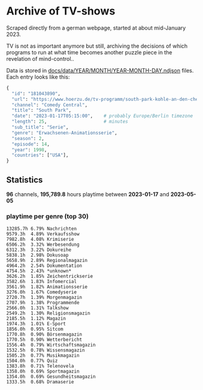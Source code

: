 # Archive of TV-shows

Scraped directly from a german webpage, started at about mid-January 2023.

TV is not as important anymore but still, archiving the decisions of which programs to run at what time
becomes another puzzle piece in the revelation of mind-control.. 

Data is stored in [docs/data/YEAR/MONTH/YEAR-MONTH-DAY.ndjson](docs/data/) files. 
Each entry looks like this:

```python
{
  "id": "181043890", 
  "url": "https://www.hoerzu.de/tv-programm/south-park-kohle-an-den-chefkoch/bid_181043890/", 
  "channel": "Comedy Central", 
  "title": "South Park", 
  "date": "2023-01-17T05:15:00",    # probably Europe/Berlin timezone 
  "length": 25,                     # minutes 
  "sub_title": "Serie", 
  "genre": "Erwachsenen-Animationsserie", 
  "season": 2, 
  "episode": 14, 
  "year": 1998, 
  "countries": ["USA"],
}
```

## Statistics

**96** channels, **195,789.8** hours playtime between **2023-01-17** and **2023-05-05**


### playtime per genre (top 30)

    13285.7h 6.79% Nachrichten
    9579.3h  4.89% Verkaufsshow
    7982.8h  4.08% Krimiserie
    6506.2h  3.32% Werbesendung
    6312.3h  3.22% Dokureihe
    5838.1h  2.98% Dokusoap
    5658.9h  2.89% Regionalmagazin
    4964.2h  2.54% Dokumentation
    4754.5h  2.43% *unknown*
    3626.2h  1.85% Zeichentrickserie
    3582.6h  1.83% Infomercial
    3561.9h  1.82% Animationsserie
    3276.0h  1.67% Comedyserie
    2720.7h  1.39% Morgenmagazin
    2707.9h  1.38% Programmende
    2566.0h  1.31% Talkshow
    2549.2h  1.30% Religionsmagazin
    2185.5h  1.12% Magazin
    1974.3h  1.01% E-Sport
    1856.0h  0.95% Sitcom
    1770.8h  0.90% Börsenmagazin
    1770.5h  0.90% Wetterbericht
    1556.4h  0.79% Wirtschaftsmagazin
    1532.5h  0.78% Wissensmagazin
    1505.2h  0.77% Musikmagazin
    1504.0h  0.77% Quiz
    1383.8h  0.71% Telenovela
    1358.0h  0.69% Sportmagazin
    1354.0h  0.69% Gesundheitsmagazin
    1333.5h  0.68% Dramaserie
